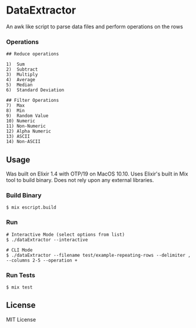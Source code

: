 # DataExtractor

An awk like script to parse data files and perform operations on the rows

### Operations

```
## Reduce operations

1)  Sum
2)  Subtract
3)  Multiply
4)  Average
5)  Median
6)  Standard Deviation

## Filter Operations
7)  Max
8)  Min
9)  Random Value
10) Numeric
11) Non-Numeric
12) Alpha Numeric
13) ASCII 
14) Non-ASCII
```


## Usage

Was built on Elixir 1.4 with OTP/19 on MacOS 10.10. Uses Elixir's built in Mix tool to build binary. Does not rely upon any external libraries.


### Build Binary

```
$ mix escript.build
```

### Run

```
# Interactive Mode (select options from list)
$ ./dataExtractor --interactive

# CLI Mode 
$ ./dataExtractor --filename test/example-repeating-rows --delimiter , --columns 2-5 --operation +
```

### Run Tests
```
$ mix test
```

## License

MIT License
